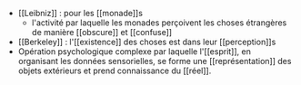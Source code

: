 - [[Leibniz]] : pour les [[monade]]s
	- l'activité par laquelle les monades perçoivent les choses étrangères de manière [[obscure]] et [[confuse]]
- [[Berkeley]] : l'[[existence]] des choses est dans leur  [[perception]]s
- Opération psychologique complexe par laquelle l'[[esprit]], en organisant les données sensorielles, se forme une [[représentation]] des objets extérieurs et prend connaissance du [[réel]].